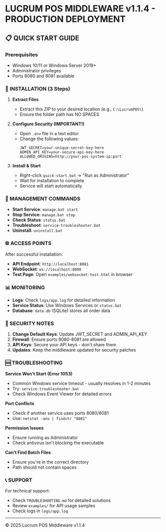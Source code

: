# LUCRUM POS MIDDLEWARE v1.1.4 - PRODUCTION DEPLOYMENT

## 📋 QUICK START GUIDE

### Prerequisites
- Windows 10/11 or Windows Server 2019+
- Administrator privileges
- Ports 8080 and 8081 available

### 🚀 INSTALLATION (3 Steps)

1. **Extract Files**
   - Extract this ZIP to your desired location (e.g., `C:\LucrumPOS\`)
   - Ensure the folder path has NO SPACES

2. **Configure Security (IMPORTANT!)**
   - Open `.env` file in a text editor
   - Change the following values:
     ```
     JWT_SECRET=your-unique-secret-key-here
     ADMIN_API_KEY=your-secure-api-key-here
     ALLOWED_ORIGINS=http://your-pos-system-ip:port
     ```

3. **Install & Start**
   - Right-click `quick-start.bat` → "Run as Administrator"
   - Wait for installation to complete
   - Service will start automatically

### 🔧 MANAGEMENT COMMANDS

- **Start Service**: `manage.bat start`
- **Stop Service**: `manage.bat stop`
- **Check Status**: `status.bat`
- **Troubleshoot**: `service-troubleshooter.bat`
- **Uninstall**: `uninstall.bat`

### 🌐 ACCESS POINTS

After successful installation:
- **API Endpoint**: `http://localhost:8081`
- **WebSocket**: `ws://localhost:8080`
- **Test Page**: Open `examples/websocket-test.html` in browser

### 📊 MONITORING

- **Logs**: Check `logs/app.log` for detailed information
- **Service Status**: Use Windows Services or `status.bat`
- **Database**: `data.db` (SQLite) stores all order data

### 🔐 SECURITY NOTES

1. **Change Default Keys**: Update JWT_SECRET and ADMIN_API_KEY
2. **Firewall**: Ensure ports 8080-8081 are allowed
3. **API Keys**: Secure your API keys - don't share them
4. **Updates**: Keep the middleware updated for security patches

### 🆘 TROUBLESHOOTING

**Service Won't Start (Error 1053)**
- Common Windows service timeout - usually resolves in 1-2 minutes
- Try: `service-troubleshooter.bat`
- Check Windows Event Viewer for detailed errors

**Port Conflicts**
- Check if another service uses ports 8080/8081
- Use: `netstat -ano | findstr "8081"`

**Permission Issues**
- Ensure running as Administrator
- Check antivirus isn't blocking the executable

**Can't Find Batch Files**
- Ensure you're in the correct directory
- Path should not contain spaces

### 📞 SUPPORT

For technical support:
- Check `TROUBLESHOOTING.md` for detailed solutions
- Review `examples/` for API usage samples
- Check logs in `logs/app.log`

---
© 2025 Lucrum POS Middleware v1.1.4